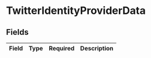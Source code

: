 # TwitterIdentityProviderData


## Fields

| Field       | Type        | Required    | Description |
| ----------- | ----------- | ----------- | ----------- |